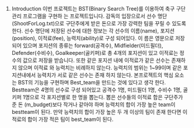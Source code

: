 1. Introduction
이번 프로젝트는 BST(Binary Search Tree)를 이용하여 축구 구단 관리 프로그램을 구현하
는 프로젝트입니다. 감독의 입장으로서 선수 명단(ShootForLog.txt)으로 구단주에게 받은
돈으로 가장 강력한 팀을 꾸릴 수 있도록 한다. 선수 명단에 저장된 선수에 대한 정보는
각 선수의 이름(name), 포지션(position), 이적료(fee), 능력치(ability)로 구성 되어있다. 이
름은 영문으로 저장되어 있으며 포지션의 종류는 forward(공격수), Midfielder(미드필더),
Defender(수비수), Goalkeeper(골키퍼)로 총 4개의 포지션이 있고 이적료는 정수의 값으로
저장을 받습니다. 또한 같은 포지션 내에 이적료가 같은 선수는 존재하지 않으며 이적료
와 능력치는 비례하지 않는다. 능력치의 범위는 1~99이며 같은 포지션내에서 능력치가
서로 같은 선수는 존재 하지 않는다.
본프로젝트의 핵심 요소는 BST의 기능을 구현하며 Best_team을 만드는 것에 있다고 생각
한다. Bestteam은 4명의 선수로 구성 되어있고 공격수 1명, 미드필더 1명, 수비수 1명, 골
키퍼 1명으로 각 포지션별로 한 명을 뽑는다. 뽑은 선수들의 이적료 합은 구단주가 준 돈
(m_budget)보다 작거나 같아야 하며 능력치의 합이 가장 높은 team이 bestteam이 된다.
만약 능력치의 합이 가장 높은 두 개 이상의 팀이 존재 한다면 이적료의 합이 가장 적은
팀이 best_team이 된다.
